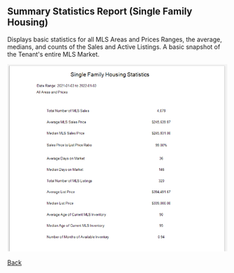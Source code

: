 ## Summary Statistics Report (Single Family Housing)

Displays basic statistics for all MLS Areas and Prices Ranges, the average, medians, and counts of the Sales and Active Listings. A basic snapshot of the Tenant's entire MLS Market.

![summary_stats_report](../../images/reda_rpt_allarea_summary_stats.PNG)

[Back](../report-types.md)
